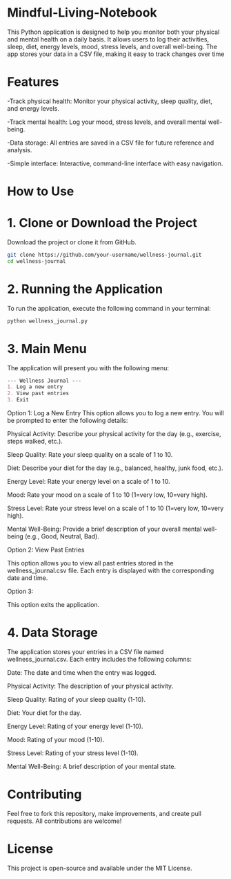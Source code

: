 # Mindful-Living-Notebook
This Python application is designed to help you monitor both your physical and mental health on a daily basis. It allows users to log their activities, sleep, diet, energy levels, mood, stress levels, and overall well-being. The app stores your data in a CSV file, making it easy to track changes over time

# Features

-Track physical health: Monitor your physical activity, sleep quality, diet, and energy levels.

-Track mental health: Log your mood, stress levels, and overall mental well-being.

-Data storage: All entries are saved in a CSV file for future reference and analysis.

-Simple interface: Interactive, command-line interface with easy navigation.

# How to Use

# 1. Clone or Download the Project

Download the project or clone it from GitHub.

```bash
git clone https://github.com/your-username/wellness-journal.git
cd wellness-journal
```

# 2. Running the Application

To run the application, execute the following command in your terminal:
```bash
python wellness_journal.py
```

# 3. Main Menu
The application will present you with the following menu:

```markdown
--- Wellness Journal ---
1. Log a new entry
2. View past entries
3. Exit
```

Option 1: Log a New Entry
This option allows you to log a new entry. You will be prompted to enter the following details:


Physical Activity: Describe your physical activity for the day (e.g., exercise, steps walked, etc.).

Sleep Quality: Rate your sleep quality on a scale of 1 to 10.

Diet: Describe your diet for the day (e.g., balanced, healthy, junk food, etc.).

Energy Level: Rate your energy level on a scale of 1 to 10.

Mood: Rate your mood on a scale of 1 to 10 (1=very low, 10=very high).

Stress Level: Rate your stress level on a scale of 1 to 10 (1=very low, 10=very high).

Mental Well-Being: Provide a brief description of your overall mental well-being (e.g., Good, Neutral, Bad).

Option 2: View Past Entries

This option allows you to view all past entries stored in the wellness_journal.csv file. Each entry is displayed with the corresponding date and time.

Option 3: 

This option exits the application.

# 4. Data Storage
The application stores your entries in a CSV file named wellness_journal.csv. Each entry includes the following columns:

Date: The date and time when the entry was logged.

Physical Activity: The description of your physical activity.

Sleep Quality: Rating of your sleep quality (1-10).

Diet: Your diet for the day.

Energy Level: Rating of your energy level (1-10).

Mood: Rating of your mood (1-10).

Stress Level: Rating of your stress level (1-10).

Mental Well-Being: A brief description of your mental state.

# Contributing
Feel free to fork this repository, make improvements, and create pull requests. All contributions are welcome!

# License
This project is open-source and available under the MIT License.
